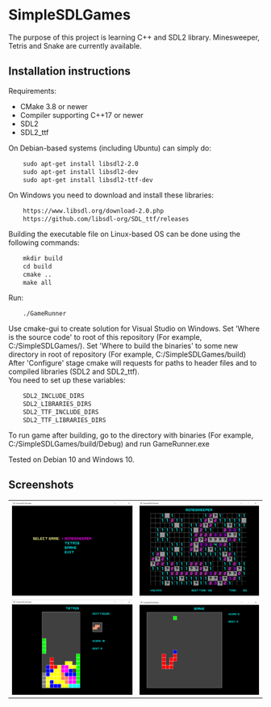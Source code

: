 
SimpleSDLGames
==================================

The purpose of this project is learning C++ and SDL2 library. Minesweeper, Tetris and Snake are currently available.

## Installation instructions
Requirements:
 - CMake 3.8 or newer
 - Сompiler supporting C++17 or newer  
 - SDL2  
 - SDL2_ttf  
 
On Debian-based systems (including Ubuntu) can simply do:  

        sudo apt-get install libsdl2-2.0  
        sudo apt-get install libsdl2-dev  
        sudo apt-get install libsdl2-ttf-dev  

On Windows you need to download and install these libraries:  

        https://www.libsdl.org/download-2.0.php  
        https://github.com/libsdl-org/SDL_ttf/releases  

Building the executable file on Linux-based OS can be done using the following commands:  

        mkdir build  
        cd build  
        cmake ..  
        make all    

Run:  

        ./GameRunner  

Use cmake-gui to create solution for Visual Studio on Windows. Set 'Where is the source code' to root of this repository (For example, C:/SimpleSDLGames/). Set 'Where to build the binaries' to some new directory in root of repository (For example, C:/SimpleSDLGames/build)  
After 'Configure' stage cmake will requests for paths to header files and to compiled libraries (SDL2 and SDL2_ttf).  
You need to set up these variables:  

        SDL2_INCLUDE_DIRS  
        SDL2_LIBRARIES_DIRS  
        SDL2_TTF_INCLUDE_DIRS  
        SDL2_TTF_LIBRARIES_DIRS  

To run game after building, go to the directory with binaries (For example, C:/SimpleSDLGames/build/Debug) and run GameRunner.exe  
  
Tested on Debian 10 and Windows 10.    
  
## Screenshots  
| | |
|:-------------------------:|:-------------------------:|
| ![Main menu](/screenshots/0.png?raw=true "Main menu") | ![Minesweeper](/screenshots/1.png?raw=true "Minesweeper") |
| ![Tetris](/screenshots/2.png?raw=true "Tetris") | ![Snake](/screenshots/3.png?raw=true "Snake") |
